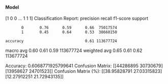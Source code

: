 #### Model
[1 0 0 ... 1 1 1]
Classification Report:
              precision    recall  f1-score   support

           0       0.76      0.59      0.66  75017574
           1       0.45      0.64      0.53  38660150

    accuracy                           0.61 113677724
   macro avg       0.60      0.61      0.59 113677724
weighted avg       0.65      0.61      0.62 113677724

Accuracy: 0.6068771925799641
Confusion Matrix:
[[44286895 30730679]
 [13958627 24701523]]
Confusion Matrix (%):
[[38.95828791 27.03315823]
 [12.27912251 21.72943135]]
